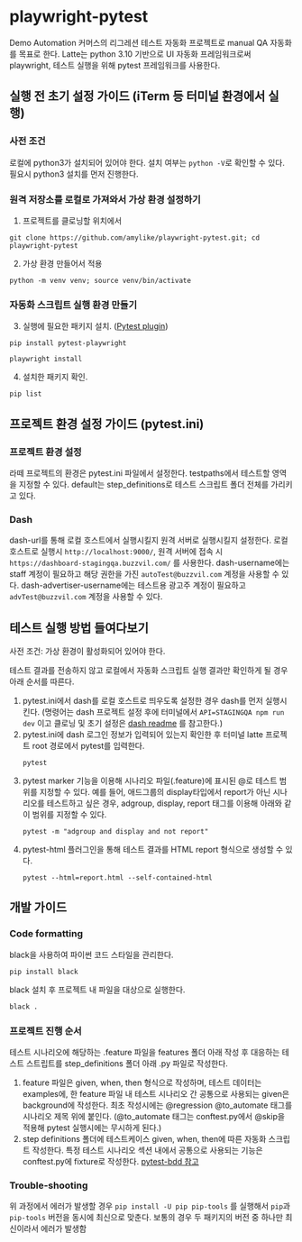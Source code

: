 # playwright-pytest
Demo Automation 커머스의 리그레션 테스트 자동화 프로젝트로 manual QA 자동화를 목표로 한다.
Latte는 python 3.10 기반으로 UI 자동화 프레임워크로써 playwright, 테스트 실행을 위해 pytest 프레임워크를 사용한다.  

## 실행 전 초기 설정 가이드 (iTerm 등 터미널 환경에서 실행)
### 사전 조건
로컬에 python3가 설치되어 있어야 한다. 설치 여부는 `python -V`로 확인할 수 있다. 필요시 python3 설치를 먼저 진행한다.

### 원격 저장소를 로컬로 가져와서 가상 환경 설정하기
1. 프로젝트를 클로닝할 위치에서 
```shell
git clone https://github.com/amylike/playwright-pytest.git; cd playwright-pytest
```
2. 가상 환경 만들어서 적용
```shell
python -m venv venv; source venv/bin/activate
```

### 자동화 스크립트 실행 환경 만들기
3. 실행에 필요한 패키지 설치. ([Pytest plugin](https://pypi.org/project/pytest-playwright/))
```shell
pip install pytest-playwright
```


```shell
playwright install
```
4. 설치한 패키지 확인. 
```shell
pip list
```

## 프로젝트 환경 설정 가이드 (pytest.ini)
### 프로젝트 환경 설정
라떼 프로젝트의 환경은 pytest.ini 파일에서 설정한다.
testpaths에서 테스트할 영역을 지정할 수 있다. default는 step_definitions로 테스트 스크립트 폴더 전체를 가리키고 있다.

### Dash
dash-url를 통해 로컬 호스트에서 실행시킬지 원격 서버로 실행시킬지 설정한다.
로컬 호스트로 실행시 `http://localhost:9000/`, 원격 서버에 접속 시 `https://dashboard-stagingqa.buzzvil.com/` 를 사용한다.
dash-username에는 staff 계정이 필요하고 해당 권한을 가진 `autoTest@buzzvil.com` 계정을 사용할 수 있다.
dash-advertiser-username에는 테스트용 광고주 계정이 필요하고 `advTest@buzzvil.com` 계정을 사용할 수 있다.

## 테스트 실행 방법 들여다보기
사전 조건: 가상 환경이 활성화되어 있어야 한다.

테스트 결과를 전송하지 않고 로컬에서 자동화 스크립트 실행 결과만 확인하게 될 경우 아래 순서를 따른다.
1. pytest.ini에서 dash를 로컬 호스트로 띄우도록 설정한 경우 dash를 먼저 실행시킨다. (명령어는 dash 프로젝트 설정 후에 터미널에서 `API=STAGINGQA npm run dev` 이고 클로닝 및 초기 설정은 [dash readme](https://github.com/Buzzvil/dash#readme) 를 참고한다.)
2. pytest.ini에 dash 로그인 정보가 입력되어 있는지 확인한 후 터미널 latte 프로젝트 root 경로에서 pytest를 입력한다.
   ```shell
   pytest
   ```
3. pytest marker 기능을 이용해 시나리오 파일(.feature)에 표시된 @로 테스트 범위를 지정할 수 있다.
   예를 들어, 애드그룹의 display타입에서 report가 아닌 시나리오를 테스트하고 싶은 경우, adgroup, display, report 태그를 이용해 아래와 같이 범위를 지정할 수 있다.
   ```shell
   pytest -m "adgroup and display and not report"
   ```
4. pytest-html 플러그인을 통해 테스트 결과를 HTML report 형식으로 생성할 수 있다.
   ```shell
   pytest --html=report.html --self-contained-html
   ```

## 개발 가이드

### Code formatting
black을 사용하여 파이썬 코드 스타일을 관리한다.
   ```shell
pip install black
   ```
black 설치 후 프로젝트 내 파일을 대상으로 실행한다. 
   ```shell
black .
   ```


### 프로젝트 진행 순서
테스트 시나리오에 해당하는 .feature 파일을 features 폴더 아래 작성 후 대응하는 테스트 스트립트를 step_definitions 폴더 아래 .py 파일로 작성한다.
1. feature 파일은 given, when, then 형식으로 작성하며, 테스트 데이터는 examples에, 한 feature 파일 내 테스트 시나리오 간 공통으로 사용되는 given은 background에 작성한다.
   최초 작성시에는 @regression @to_automate 태그를 시나리오 제목 위에 붙인다. (@to_automate 태그는 conftest.py에서 @skip을 적용해 pytest 실행시에는 무시하게 된다.)
2. step definitions 폴더에 테스트케이스 given, when, then에 따른 자동화 스크립트 작성한다.
   특정 테스트 시나리오 섹션 내에서 공통으로 사용되는 기능은 conftest.py에 fixture로 작성한다. [pytest-bdd 참고](https://readthedocs.org/projects/pytest-bdd/)


### Trouble-shooting
위 과정에서 에러가 발생할 경우 `pip install -U pip pip-tools` 를 실행해서 `pip`과 `pip-tools` 버전을 동시에 최신으로 맞춘다.
보통의 경우 두 패키지의 버전 중 하나만 최신이라서 에러가 발생함
